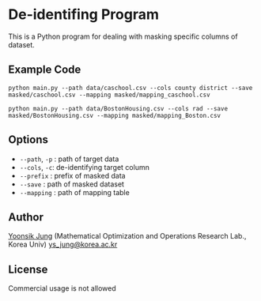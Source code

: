# De-identifing Program 

This is a Python program for dealing with masking specific columns of dataset.


## Example Code

```shellscript
python main.py --path data/caschool.csv --cols county district --save masked/caschool.csv --mapping masked/mapping_caschool.csv
```

```
python main.py --path data/BostonHousing.csv --cols rad --save masked/BostonHousing.csv --mapping masked/mapping_Boston.csv  
```

## Options

* `--path`, `-p` : path of target data
* `--cols`, `-c`: de-identifying target column
* `--prefix` : prefix of masked data
* `--save` : path of masked dataset
* `--mapping` : path of mapping table

## Author

[Yoonsik Jung](https://yoonsik-jung-opt.github.io/) (Mathematical Optimization and Operations Research Lab., Korea Univ)
ys_jung@korea.ac.kr

## License

Commercial usage is not allowed